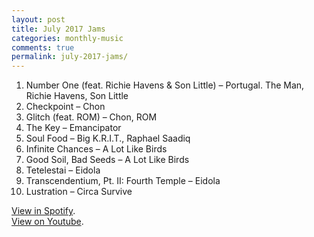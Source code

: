 ```yaml
---
layout: post
title: July 2017 Jams
categories: monthly-music
comments: true
permalink: july-2017-jams/
---
```


1. Number One (feat. Richie Havens & Son Little) – Portugal. The Man, Richie Havens, Son Little
2. Checkpoint – Chon
3. Glitch (feat. ROM) – Chon, ROM
4. The Key – Emancipator
5. Soul Food – Big K.R.I.T., Raphael Saadiq
6. Infinite Chances – A Lot Like Birds
7. Good Soil, Bad Seeds – A Lot Like Birds
8. Tetelestai – Eidola
9. Transcendentium, Pt. II: Fourth Temple – Eidola
10. Lustration – Circa Survive

[View in Spotify][spotify].  
[View on Youtube][youtube].

[spotify]: https://open.spotify.com/user/fred.hohman/playlist/2FSXRc9lF4g3hNm7WQb3Xz "View in Spotify."
[youtube]: https://www.youtube.com/playlist?list=PL7t4sFPlrvYVBJStKzFkoUaoSdEFVhwc6 "View on Youtube."